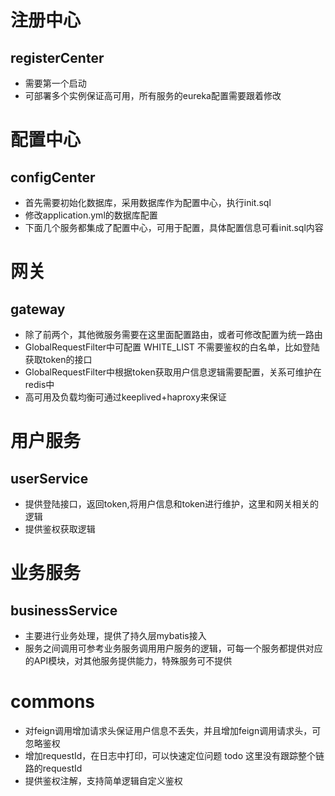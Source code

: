 # 注册中心
## registerCenter 
* 需要第一个启动
* 可部署多个实例保证高可用，所有服务的eureka配置需要跟着修改

# 配置中心
## configCenter
* 首先需要初始化数据库，采用数据库作为配置中心，执行init.sql
* 修改application.yml的数据库配置
* 下面几个服务都集成了配置中心，可用于配置，具体配置信息可看init.sql内容

# 网关
## gateway
* 除了前两个，其他微服务需要在这里面配置路由，或者可修改配置为统一路由
* GlobalRequestFilter中可配置 WHITE_LIST 不需要鉴权的白名单，比如登陆获取token的接口
* GlobalRequestFilter中根据token获取用户信息逻辑需要配置，关系可维护在redis中
* 高可用及负载均衡可通过keeplived+haproxy来保证

# 用户服务
## userService
* 提供登陆接口，返回token,将用户信息和token进行维护，这里和网关相关的逻辑
* 提供鉴权获取逻辑

# 业务服务
## businessService
* 主要进行业务处理，提供了持久层mybatis接入
* 服务之间调用可参考业务服务调用用户服务的逻辑，可每一个服务都提供对应的API模块，对其他服务提供能力，特殊服务可不提供

# commons
* 对feign调用增加请求头保证用户信息不丢失，并且增加feign调用请求头，可忽略鉴权
* 增加requestId，在日志中打印，可以快速定位问题 todo 这里没有跟踪整个链路的requestId
* 提供鉴权注解，支持简单逻辑自定义鉴权

